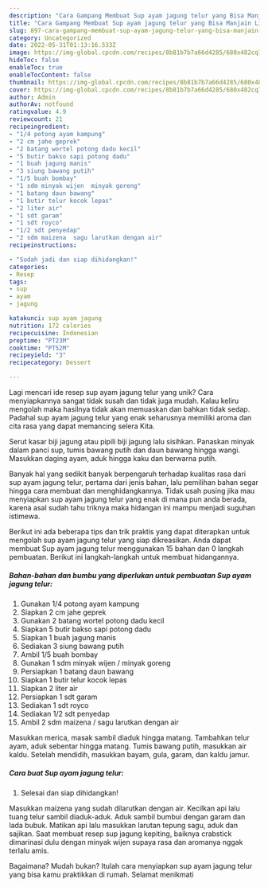 ```yaml
---
description: "Cara Gampang Membuat Sup ayam jagung telur yang Bisa Manjain Lidah"
title: "Cara Gampang Membuat Sup ayam jagung telur yang Bisa Manjain Lidah"
slug: 897-cara-gampang-membuat-sup-ayam-jagung-telur-yang-bisa-manjain-lidah
category: Uncategorized
date: 2022-05-31T01:13:16.533Z
image: https://img-global.cpcdn.com/recipes/8b81b7b7a66d4285/680x482cq70/sup-ayam-jagung-telur-foto-resep-utama.jpg
hideToc: false
enableToc: true
enableTocContent: false
thumbnail: https://img-global.cpcdn.com/recipes/8b81b7b7a66d4285/680x482cq70/sup-ayam-jagung-telur-foto-resep-utama.jpg
cover: https://img-global.cpcdn.com/recipes/8b81b7b7a66d4285/680x482cq70/sup-ayam-jagung-telur-foto-resep-utama.jpg
author: Admin
authorAv: notfound
ratingvalue: 4.9
reviewcount: 21
recipeingredient:
- "1/4 potong ayam kampung"
- "2 cm jahe geprek"
- "2 batang wortel potong dadu kecil"
- "5 butir bakso sapi potong dadu"
- "1 buah jagung manis"
- "3 siung bawang putih"
- "1/5 buah bombay"
- "1 sdm minyak wijen  minyak goreng"
- "1 batang daun bawang"
- "1 butir telur kocok lepas"
- "2 liter air"
- "1 sdt garam"
- "1 sdt royco"
- "1/2 sdt penyedap"
- "2 sdm maizena  sagu larutkan dengan air"
recipeinstructions:

- "Sudah jadi dan siap dihidangkan!"
categories:
- Resep
tags:
- sup
- ayam
- jagung

katakunci: sup ayam jagung 
nutrition: 172 calories
recipecuisine: Indonesian
preptime: "PT23M"
cooktime: "PT52M"
recipeyield: "3"
recipecategory: Dessert

---
```





Lagi mencari ide resep sup ayam jagung telur yang unik? Cara menyiapkannya sangat tidak susah dan tidak juga mudah. Kalau keliru mengolah maka hasilnya tidak akan memuaskan dan bahkan tidak sedap. Padahal sup ayam jagung telur yang enak seharusnya memiliki aroma dan cita rasa yang dapat memancing selera Kita.





Serut kasar biji jagung atau pipili biji jagung lalu sisihkan. Panaskan minyak dalam panci sup, tumis bawang putih dan daun bawang hingga wangi. Masukkan daging ayam, aduk hingga kaku dan berwarna putih.

Banyak hal yang sedikit banyak berpengaruh terhadap kualitas rasa dari sup ayam jagung telur, pertama dari jenis bahan, lalu pemilihan bahan segar hingga cara membuat dan menghidangkannya. Tidak usah pusing jika mau menyiapkan sup ayam jagung telur yang enak di mana pun anda berada, karena asal sudah tahu triknya maka hidangan ini mampu menjadi suguhan istimewa.






Berikut ini ada beberapa tips dan trik praktis yang dapat diterapkan untuk mengolah sup ayam jagung telur yang siap dikreasikan. Anda dapat membuat Sup ayam jagung telur menggunakan 15 bahan dan 0 langkah pembuatan. Berikut ini langkah-langkah untuk membuat hidangannya.

<!--inarticleads1-->

##### Bahan-bahan dan bumbu yang diperlukan untuk pembuatan Sup ayam jagung telur:

1. Gunakan 1/4 potong ayam kampung
1. Siapkan 2 cm jahe geprek
1. Gunakan 2 batang wortel potong dadu kecil
1. Siapkan 5 butir bakso sapi potong dadu
1. Siapkan 1 buah jagung manis
1. Sediakan 3 siung bawang putih
1. Ambil 1/5 buah bombay
1. Gunakan 1 sdm minyak wijen / minyak goreng
1. Persiapkan 1 batang daun bawang
1. Siapkan 1 butir telur kocok lepas
1. Siapkan 2 liter air
1. Persiapkan 1 sdt garam
1. Sediakan 1 sdt royco
1. Sediakan 1/2 sdt penyedap
1. Ambil 2 sdm maizena / sagu larutkan dengan air


Masukkan merica, masak sambil diaduk hingga matang. Tambahkan telur ayam, aduk sebentar hingga matang. Tumis bawang putih, masukkan air kaldu. Setelah mendidih, masukkan bayam, gula, garam, dan kaldu jamur. 

<!--inarticleads2-->

##### Cara buat Sup ayam jagung telur:


1. Selesai dan siap dihidangkan!

Masukkan maizena yang sudah dilarutkan dengan air. Kecilkan api lalu tuang telur sambil diaduk-aduk. Aduk sambil bumbui dengan garam dan lada bubuk. Matikan api lalu masukkan larutan tepung sagu, aduk dan sajikan. Saat membuat resep sup jagung kepiting, baiknya crabstick dimarinasi dulu dengan minyak wijen supaya rasa dan aromanya nggak terlalu amis. 

Bagaimana? Mudah bukan? Itulah cara menyiapkan sup ayam jagung telur yang bisa kamu praktikkan di rumah. Selamat menikmati
